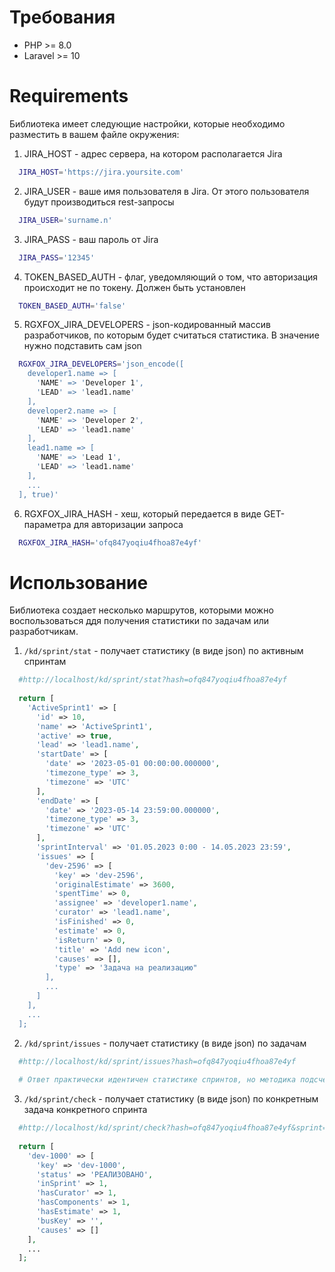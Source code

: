 # Требования
- PHP >= 8.0
- Laravel >= 10

# Requirements
Библиотека имеет следующие настройки, которые необходимо разместить в вашем файле окружения:

1. JIRA_HOST - адрес сервера, на котором располагается Jira
``` sh
  JIRA_HOST='https://jira.yoursite.com'
```

2. JIRA_USER - ваше имя пользователя в Jira. От этого пользователя будут производиться rest-запросы
``` sh
  JIRA_USER='surname.n'
```

3. JIRA_PASS - ваш пароль от Jira
``` sh
  JIRA_PASS='12345'
```

4. TOKEN_BASED_AUTH - флаг, уведомляющий о том, что авторизация происходит не по токену. Должен быть установлен
``` sh
  TOKEN_BASED_AUTH='false'
```

5. RGXFOX_JIRA_DEVELOPERS - json-кодированный массив разработчиков, по которым будет считаться статистика. В значение нужно подставить сам json
``` sh
  RGXFOX_JIRA_DEVELOPERS='json_encode([
    developer1.name => [
      'NAME' => 'Developer 1',
      'LEAD' => 'lead1.name'
    ],
    developer2.name => [
      'NAME' => 'Developer 2',
      'LEAD' => 'lead1.name'
    ],
    lead1.name => [
      'NAME' => 'Lead 1',
      'LEAD' => 'lead1.name'
    ],
    ...
  ], true)'
```

6. RGXFOX_JIRA_HASH - хеш, который передается в виде GET-параметра для авторизации запроса
``` sh
  RGXFOX_JIRA_HASH='ofq847yoqiu4fhoa87e4yf'
```

# Использование
Библиотека создает несколько маршрутов, которыми можно воспользоваться ддя получения статистики по задачам или разработчикам.

1. `/kd/sprint/stat` - получает статистику (в виде json) по активным спринтам
``` php
  #http://localhost/kd/sprint/stat?hash=ofq847yoqiu4fhoa87e4yf
  
  return [
    'ActiveSprint1' => [
      'id' => 10,
      'name' => 'ActiveSprint1',
      'active' => true,
      'lead' => 'lead1.name',
      'startDate' => [
        'date' => '2023-05-01 00:00:00.000000',
        'timezone_type' => 3,
        'timezone' => 'UTC'
      ],
      'endDate' => [
        'date' => '2023-05-14 23:59:00.000000',
        'timezone_type' => 3,
        'timezone' => 'UTC'
      ],
      'sprintInterval' => '01.05.2023 0:00 - 14.05.2023 23:59',
      'issues' => [
        'dev-2596' => [
          'key' => 'dev-2596',
          'originalEstimate' => 3600,
          'spentTime' => 0,
          'assignee' => 'developer1.name',
          'curator' => 'lead1.name',
          'isFinished' => 0,
          'estimate' => 0,
          'isReturn' => 0,
          'title' => 'Add new icon',
          'causes' => [],
          'type' => 'Задача на реализацию"
        ],
        ...
      ]
    ],
    ...
  ];
```

2. `/kd/sprint/issues` - получает статистику (в виде json) по задачам
``` php
  #http://localhost/kd/sprint/issues?hash=ofq847yoqiu4fhoa87e4yf
  
  # Ответ практически идентичен статистике спринтов, но методика подсчета спринтов другая
```

3. `/kd/sprint/check` - получает статистику (в виде json) по конкретным задача конкретного спринта
``` php
  #http://localhost/kd/sprint/check?hash=ofq847yoqiu4fhoa87e4yf&sprint=ActiveSprint1&tasks=dev-1000,dev-1001,dev-1002,dev-1003,dev-1004
  
  return [
    'dev-1000' => [
      'key' => 'dev-1000',
      'status' => 'РЕАЛИЗОВАНО',
      'inSprint' => 1,
      'hasCurator' => 1,
      'hasComponents' => 1,
      'hasEstimate' => 1,
      'busKey' => '',
      'causes' => []
    ],
    ...
  ];
```

